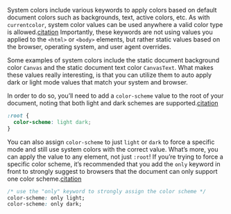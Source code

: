 System colors include various keywords to apply colors based on default document colors such as backgrounds, text, active colors, etc. As with `currentcolor`, system color values can be used anywhere a valid color type is allowed.[citation](https://developer.mozilla.org/en-US/docs/Web/CSS/system-color#accentcolor) Importantly, these keywords are not using values you applied to the `<html>` or `<body>` elements, but rather static values based on the browser, operating system, and user agent overrides.

Some examples of system colors include the static document background color `Canvas` and the static document text color `CanvasText`. What makes these values really interesting, is that you can utilize them to auto apply dark or light mode values that match your system and browser.

In order to do so, you’ll need to add a `color-scheme` value to the root of your document, noting that both light and dark schemes are supported.[citation](https://blog.jim-nielsen.com/2021/css-system-colors/)

```css
:root {
  color-scheme: light dark;
}
```

You can also assign `color-scheme` to just `light` or `dark` to force a specific mode and still use system colors with the correct value. What’s more, you can apply the value to any element, not just `:root`! If you’re trying to force a specific color scheme, it’s recommended that you add the `only` keyword in front to strongly suggest to browsers that the document can only support one color scheme.[citation](https://developer.mozilla.org/en-US/docs/Web/CSS/color-scheme#only)

```css
/* use the "only" keyword to strongly assign the color scheme */
color-scheme: only light;
color-scheme: only dark;
```
